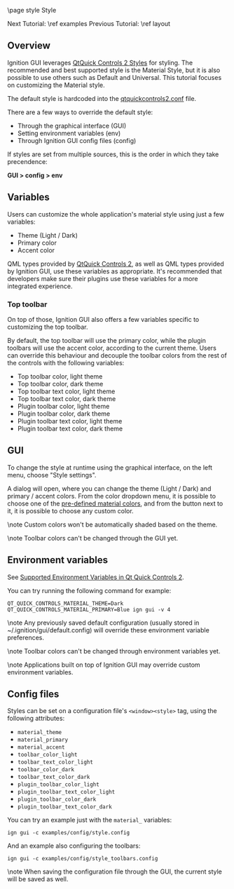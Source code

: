 \page style Style

Next Tutorial: \ref examples
Previous Tutorial: \ref layout

## Overview

Ignition GUI leverages
[QtQuick Controls 2 Styles](https://doc.qt.io/qt-5.9/qtquickcontrols2-styles.html)
for styling. The recommended and best supported style is the Material Style,
but it is also possible to use others such as Default and Universal. This tutorial
focuses on customizing the Material style.

The default style is hardcoded into the
[qtquickcontrols2.conf](https://github.com/ignitionrobotics/ign-gui/blob/ign-gui4/include/ignition/gui/qtquickcontrols2.conf)
file.

There are a few ways to override the default style:

* Through the graphical interface (GUI)
* Setting environment variables (env)
* Through Ignition GUI config files (config)

If styles are set from multiple sources, this is the order in which they take precendence:

**GUI > config > env**

## Variables

Users can customize the whole application's material style using just a few variables:

* Theme (Light / Dark)
* Primary color
* Accent color

QML types provided by
[QtQuick Controls 2](https://doc.qt.io/qt-5/qtquick-controls2-qmlmodule.html),
as well as QML types provided by Ignition GUI, use these variables as appropriate.
It's recommended that developers make sure their plugins use these variables
for a more integrated experience.

### Top toolbar

On top of those, Ignition GUI also offers a few variables specific to customizing
the top toolbar.

By default, the top toolbar will use the primary color, while the plugin toolbars will
use the accent color, according to the current theme. Users can override this behaviour
and decouple the toolbar colors from the rest of the controls with the following
variables:

* Top toolbar color, light theme
* Top toolbar color, dark theme
* Top toolbar text color, light theme
* Top toolbar text color, dark theme
* Plugin toolbar color, light theme
* Plugin toolbar color, dark theme
* Plugin toolbar text color, light theme
* Plugin toolbar text color, dark theme

## GUI

To change the style at runtime using the graphical interface, on the left menu,
choose "Style settings".

A dialog will open, where you can change the theme (Light / Dark) and primary /
accent colors. From the color dropdown menu, it is possible to choose one of the
[pre-defined material colors](https://doc.qt.io/qt-5.9/qtquickcontrols2-material.html#pre-defined-material-colors),
and from the button next to it, it is possible to choose any custom color.

\note Custom colors won't be automatically shaded based on the theme.

\note Toolbar colors can't be changed through the GUI yet.

## Environment variables

See
[Supported Environment Variables in Qt Quick Controls 2](https://doc.qt.io/qt-5.9/qtquickcontrols2-environment.html).

You can try running the following command for example:

    QT_QUICK_CONTROLS_MATERIAL_THEME=Dark QT_QUICK_CONTROLS_MATERIAL_PRIMARY=Blue ign gui -v 4

\note Any previously saved default configuration (usually stored in ~/.ignition/gui/default.config) will override
these environment variable preferences.

\note Toolbar colors can't be changed through environment variables yet.

\note Applications built on top of Ignition GUI may override custom environment variables.

## Config files

Styles can be set on a configuration file's `<window><style>` tag, using the following
attributes:

* `material_theme`
* `material_primary`
* `material_accent`
* `toolbar_color_light`
* `toolbar_text_color_light`
* `toolbar_color_dark`
* `toolbar_text_color_dark`
* `plugin_toolbar_color_light`
* `plugin_toolbar_text_color_light`
* `plugin_toolbar_color_dark`
* `plugin_toolbar_text_color_dark`

You can try an example just with the `material_` variables:

    ign gui -c examples/config/style.config

And an example also configuring the toolbars:

    ign gui -c examples/config/style_toolbars.config

\note When saving the configuration file through the GUI, the current style
will be saved as well.
